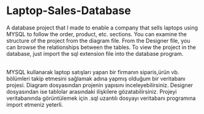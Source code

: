 # Laptop-Sales-Database

A database project that I made to enable a company that sells laptops using MYSQL to follow the order, product, etc. sections. You can examine the structure of the project from the diagram file. From the Designer file, you can browse the relationships between the tables. To view the project in the database, just import the sql extension file into the database program.
<br><br>










MYSQL kullanarak laptop satışları yapan bir firmanın siparis,ürün vb. bölümleri takip etmesini sağlamak adına yapmış olduğum bir veritabanı projesi.
Diagram dosyasından projenin yapısını inceleyebilirsiniz.
Designer dosyasından ise tablolar arasındaki ilişkilere gözatabilirsiniz.
Projeyi veritabanında görüntülemek için .sql uzantılı dosyayı veritabanı programına import etmeniz yeterli.
